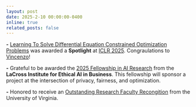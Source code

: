```yaml
---
layout: post
date: 2025-2-10 00:00:00-0400
inline: true
related_posts: false
---
```


**-** [Learning To Solve Differential Equation Constrained Optimization Problems](https://arxiv.org/abs/2410.01786) was awarded a **Spotlight** at [ICLR 2025](https://iclr.cc). 
Congraulations to [Vincenzo](https://nandofioretto.github.io/group/)!
<br>

**-** Grateful to be awarded the [2025 Fellowship in AI Research](https://www.darden.virginia.edu/lacross-ai-institute/initiatives) 
from the **LaCross Institute for Ethical AI in Business**. This fellowship will sponsor a project at the intersection of privacy, fairness, and optimization.
<br>

**-** Honored to receive an [Outstanding Research Faculty Recongition](https://research.virginia.edu/initiatives/research-achievement-awards/2024-research-award-winners) from the University of Virginia.
